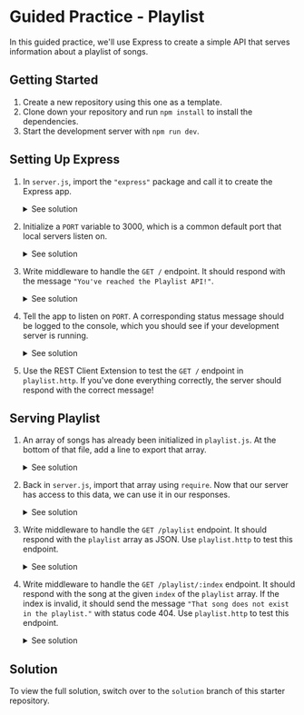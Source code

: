 # Guided Practice - Playlist

In this guided practice, we'll use Express to create a simple API that serves information about a playlist of songs.

## Getting Started

1. Create a new repository using this one as a template.
2. Clone down your repository and run `npm install` to install the dependencies.
3. Start the development server with `npm run dev`.

## Setting Up Express

1. In `server.js`, import the `"express"` package and call it to create the Express app.
   <details>
   <summary>See solution</summary>

   ```js
   const express = require("express");
   const app = express();
   ```

   </details>

2. Initialize a `PORT` variable to 3000, which is a common default port that local servers listen on.
   <details>
   <summary>See solution</summary>

   ```js
   const PORT = 3000;
   ```

   </details>

3. Write middleware to handle the `GET /` endpoint. It should respond with the message `"You've reached the Playlist API!"`.
   <details>
   <summary>See solution</summary>

   ```js
   app.get("/", (req, res) => {
     res.send("You've reached the Playlist API!");
   });
   ```

   </details>

4. Tell the app to listen on `PORT`. A corresponding status message should be logged to the console, which you should see if your development server is running.
   <details>
   <summary>See solution</summary>

   ```js
   app.listen(PORT, () => {
     console.log(`Listening on port ${PORT}.`);
   });
   ```

   </details>

5. Use the REST Client Extension to test the `GET /` endpoint in `playlist.http`. If you've done everything correctly, the server should respond with the correct message!

## Serving Playlist

1. An array of songs has already been initialized in `playlist.js`. At the bottom of that file, add a line to export that array.
   <details>
   <summary>See solution</summary>

   ```js
   module.exports = playlist;
   ```

   </details>

2. Back in `server.js`, import that array using `require`. Now that our server has access to this data, we can use it in our responses.
   <details>
   <summary>See solution</summary>

   ```js
   const playlist = require("./playlist");
   ```

   </details>

3. Write middleware to handle the `GET /playlist` endpoint. It should respond with the `playlist` array as JSON. Use `playlist.http` to test this endpoint.
   <details>
   <summary>See solution</summary>

   ```js
   app.get("/playlist", (req, res) => {
     res.json(playlist);
   });
   ```

   </details>

4. Write middleware to handle the `GET /playlist/:index` endpoint. It should respond with the song at the given `index` of the `playlist` array. If the index is invalid, it should send the message `"That song does not exist in the playlist."` with status code 404. Use `playlist.http` to test this endpoint.
   <details>
   <summary>See solution</summary>

   ```js
   app.get("/playlist/:index", (req, res) => {
     const { index } = req.params;
     if (index < 0 || index >= playlist.length) {
       res.status(404).send("That song does not exist in the playlist.");
     } else {
       res.json(playlist[index]);
     }
   });
   ```

   </details>

## Solution

To view the full solution, switch over to the `solution` branch of this starter repository.
